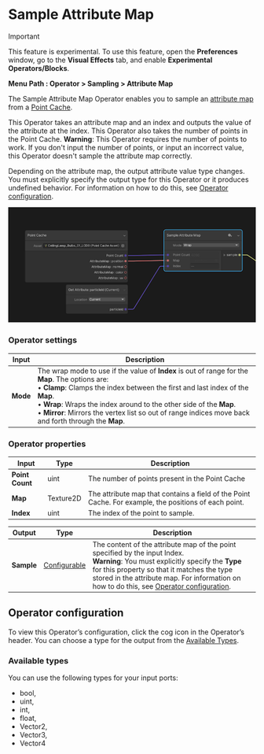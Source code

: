 # Sample Attribute Map

> [!IMPORTANT]
> This feature is experimental. To use this feature, open the **Preferences** window, go to the **Visual Effects** tab, and enable **Experimental Operators/Blocks**.

**Menu Path : Operator > Sampling > Attribute Map**

The Sample Attribute Map Operator enables you to sample an [attribute map](point-cache-in-vfx-graph.md#attribute-map) from a [Point Cache](point-cache-in-vfx-graph.md).

This Operator takes an attribute map and an index and outputs the value of the attribute at the index. This Operator also takes the number of points in the Point Cache. **Warning**: This Operator requires the number of points to work. If you don't input the number of points, or input an incorrect value, this Operator doesn't sample the attribute map correctly.

Depending on the attribute map, the output attribute value type changes. You must explicitly specify the output type for this Operator or it produces undefined behavior. For information on how to do this, see [Operator configuration](#operator-configuration).

![In a VFX Graph, the Sample Attribute Map Operator takes an attribute map, an index, and the number of points in the Point Cache. The Sample Attribute Map Operator outputs the value of the attribute at the index.](Images/Operator-SampleAttributeMapGraph.png)

### Operator settings

| **Input** | **Description**                                              |
| --------- | ------------------------------------------------------------ |
| **Mode**  | The wrap mode to use if the value of **Index** is out of range for the **Map**. The options are: <br/>&#8226; **Clamp**: Clamps the index between the first and last index of the **Map**.<br/>&#8226; **Wrap**: Wraps the index around to the other side of the **Map**.<br/>&#8226; **Mirror**: Mirrors the vertex list so out of range indices move back and forth through the **Map**. |

### Operator properties

| **Input**       | **Type**  | **Description**                                              |
| --------------- | --------- | ------------------------------------------------------------ |
| **Point Count** | uint      | The number of points present in the Point Cache              |
| **Map**         | Texture2D | The attribute map that contains a field of the Point Cache. For example, the positions of each point. |
| **Index**       | uint      | The index of the point to sample.                            |

| **Output** | **Type**                                | **Description**                                              |
| ---------- | --------------------------------------- | ------------------------------------------------------------ |
| **Sample** | [Configurable](#operator-configuration) | The content of the attribute map of the point specified by the input Index.<br/>**Warning**: You must explicitly specify the **Type** for this property so that it matches the type stored in the attribute map. For information on how to do this, see [Operator configuration](#operator-configuration). |

## Operator configuration

To view this Operator’s configuration, click the cog icon in the Operator’s header. You can choose a type for the output from the [Available Types](#available-types).

### Available types

You can use the following types for your input ports:

- bool,
- uint,
- int,
- float,
- Vector2,
- Vector3,
- Vector4
